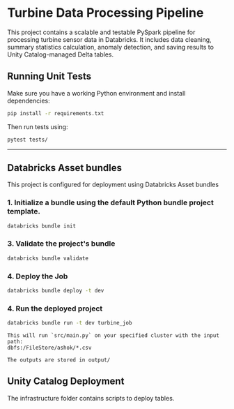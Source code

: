 # Turbine Data Processing Pipeline

This project contains a scalable and testable PySpark pipeline for processing turbine sensor data in Databricks. It includes data cleaning, summary statistics calculation, anomaly detection, and saving results to Unity Catalog-managed Delta tables.



## Running Unit Tests

Make sure you have a working Python environment and install dependencies:

```bash
pip install -r requirements.txt
```

Then run tests using:

```bash
pytest tests/
```

---

## Databricks Asset bundles

This project is configured for deployment using Databricks Asset bundles

### 1. Initialize a bundle using the default Python bundle project template.

```bash
databricks bundle init
```


### 3. Validate the project's bundle

```bash
databricks bundle validate
```

### 4. Deploy the Job

```bash
databricks bundle deploy -t dev
```

### 4. Run the deployed project

```bash
databricks bundle run -t dev turbine_job

```

```
This will run `src/main.py` on your specified cluster with the input path:
dbfs:/FileStore/ashok/*.csv
```

```
The outputs are stored in output/
```



## Unity Catalog Deployment

The infrastructure folder contains scripts to deploy tables.